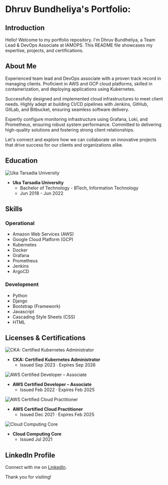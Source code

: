 # Dhruv Bundheliya's Portfolio:

## Introduction

Hello! Welcome to my portfolio repository. I'm Dhruv Bundheliya, a Team Lead & DevOps Associate at IAMOPS. This README file showcases my expertise, projects, and certifications.

## About Me

Experienced team lead and DevOps associate with a proven track record in managing clients. Proficient in AWS and GCP cloud platforms, skilled in containerization, and deploying applications using Kubernetes.

Successfully designed and implemented cloud infrastructures to meet client needs. Highly adept at building CI/CD pipelines with Jenkins, GitHub, GitLab, and Bitbucket, ensuring seamless software delivery.

Expertly configure monitoring infrastructure using Grafana, Loki, and Prometheus, ensuring robust system performance. Committed to delivering high-quality solutions and fostering strong client relationships.

Let's connect and explore how we can collaborate on innovative projects that drive success for our clients and organizations alike.

## Education

![Uka Tarsadia University](images/university_logo.png)

- **Uka Tarsadia University**
  - Bachelor of Technology - BTech, Information Technology
  - Jun 2018 - Jun 2022

## Skills

### Operational

- Amazon Web Services (AWS)
- Google Cloud Platform (GCP)
- Kubernetes
- Docker
- Grafana
- Prometheus
- Jenkins
- ArgoCD

### Development

- Python
- Django
- Bootstrap (Framework)
- Javascript
- Cascading Style Sheets (CSS)
- HTML


## Licenses & Certifications

![CKA: Certified Kubernetes Administrator](images/cka_certificate.png)
- **CKA: Certified Kubernetes Administrator**
  - Issued Sep 2023 · Expires Sep 2026

![AWS Certified Developer – Associate](images/aws_certified_developer_associate.png)
- **AWS Certified Developer – Associate**
  - Issued Feb 2022 · Expires Feb 2025

![AWS Certified Cloud Practitioner](images/aws_certified_cloud_practitioner.png)
- **AWS Certified Cloud Practitioner**
  - Issued Dec 2021 · Expires Feb 2025

![Cloud Computing Core](images/cloud_computing_core_certificate.png)
- **Cloud Computing Core**
  - Issued Jul 2021

## LinkedIn Profile

Connect with me on [LinkedIn](https://www.linkedin.com/in/dhruv-bundheliya-a50004287/).

Thank you for visiting!


